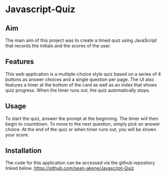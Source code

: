 # Javascript-Quiz

## Aim
The main aim of this project was to create a timed quiz using JavaScript that records the initials and the scores of the user. 

## Features
This web application is a multiple-choice style quiz based on a series of 4 buttons as answer choices and a single question per page. The UI also features a timer at the bottom of the card as well as an index that shows quiz progress. When the timer runs out, the quiz automatically stops. 

## Usage 
To start the quiz, answer the prompt at the beginning. The timer will then begin to countdown. To move to the next question, simply pick an answer choice. At the end of the quiz or when timer runs out, you will be shown your score. 

## Installation 
The code for this application can be accessed via the github repository linked below. 
https://github.com/sean-akene/Javascript-Quiz

